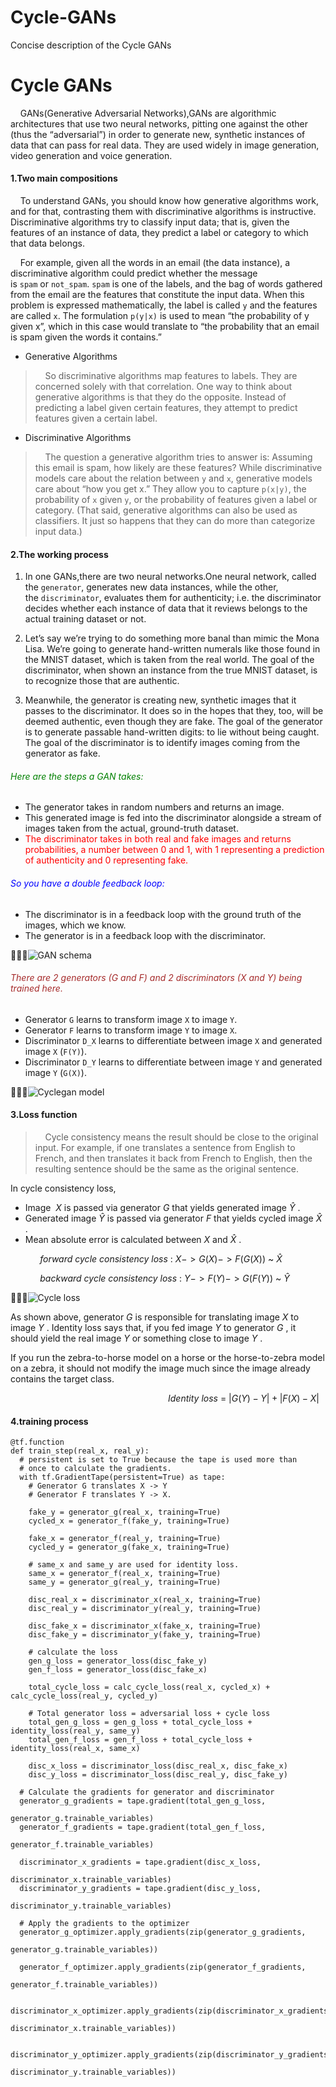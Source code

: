 # Cycle-GANs
Concise description of the Cycle GANs

# Cycle GANs

    GANs(Generative Adversarial Networks),GANs are algorithmic architectures that use two neural networks, pitting one against the other (thus the “adversarial”) in order to generate new, synthetic instances of data that can pass for real data. They are used widely in image generation, video generation and voice generation.

#### 1.Two main compositions

    To understand GANs, you should know how generative algorithms work, and for that, contrasting them with discriminative algorithms is instructive. Discriminative algorithms try to classify input data; that is, given the features of an instance of data, they predict a label or category to which that data belongs.

    For example, given all the words in an email (the data instance), a discriminative algorithm could predict whether the message is `spam` or `not_spam`. `spam` is one of the labels, and the bag of words gathered from the email are the features that constitute the input data. When this problem is expressed mathematically, the label is called `y` and the features are called `x`. The formulation `p(y|x)` is used to mean “the probability of y given x”, which in this case would translate to “the probability that an email is spam given the words it contains.”

* Generative Algorithms

>     So discriminative algorithms map features to labels. They are concerned solely with that correlation. One way to think about generative algorithms is that they do the opposite. Instead of predicting a label given certain features, they attempt to predict features given a certain label.

* Discriminative Algorithms

>     The question a generative algorithm tries to answer is: Assuming this email is spam, how likely are these features? While discriminative models care about the relation between `y` and `x`, generative models care about “how you get x.” They allow you to capture `p(x|y)`, the probability of `x` given `y`, or the probability of features given a label or category. (That said, generative algorithms can also be used as classifiers. It just so happens that they can do more than categorize input data.)

#### 2.The working process

1. In one GANs,there are two neural networks.One neural network, called the `generator`, generates new data instances, while the other, the `discriminator`, evaluates them for authenticity; i.e. the discriminator decides whether each instance of data that it reviews belongs to the actual training dataset or not.
  
2. Let’s say we’re trying to do something more banal than mimic the Mona Lisa. We’re going to generate hand-written numerals like those found in the MNIST dataset, which is taken from the real world. The goal of the discriminator, when shown an instance from the true MNIST dataset, is to recognize those that are authentic.
  
3. Meanwhile, the generator is creating new, synthetic images that it passes to the discriminator. It does so in the hopes that they, too, will be deemed authentic, even though they are fake. The goal of the generator is to generate passable hand-written digits: to lie without being caught. The goal of the discriminator is to identify images coming from the generator as fake.
  

###### <font color="green">Here are the steps a GAN takes:</font>

* The generator takes in random numbers and returns an image.
* This generated image is fed into the discriminator alongside a stream of images taken from the actual, ground-truth dataset.
* <font color="red">The discriminator takes in both real and fake images and returns probabilities, a number between 0 and 1, with 1 representing a prediction of authenticity and 0 representing fake.</font>

###### <font color="blue">So you have a double feedback loop:</font>

* The discriminator is in a feedback loop with the ground truth of the images, which we know.
* The generator is in a feedback loop with the discriminator.

![GAN schema](https://wiki.pathmind.com/images/wiki/gan_schema.png)

###### <font color="brown">There are 2 generators (G and F) and 2 discriminators (X and Y) being trained here.</font>

* Generator `G` learns to transform image `X` to image `Y`. 
* Generator `F` learns to transform image `Y` to image `X`. 
* Discriminator `D_X` learns to differentiate between image `X` and generated image `X` (`F(Y)`).
* Discriminator `D_Y` learns to differentiate between image `Y` and generated image `Y` (`G(X)`).

![Cyclegan model](https://tensorflow.google.cn/static/tutorials/generative/images/cyclegan_model.png)

#### 3.Loss function

>     Cycle consistency means the result should be close to the original input. For example, if one translates a sentence from English to French, and then translates it back from French to English, then the resulting sentence should be the same as the original sentence.

In cycle consistency loss,

* Image  $X$ is passed via generator $G$ that yields generated image $\hat{Y}$ .
* Generated image $\hat{Y}$ is passed via generator $F$ that yields cycled image $\hat{X}$ .
* Mean absolute error is calculated between $X$ and $\hat{X}$ .

            $forward$ $cycle$ $consistency$ $loss$ $:$ $X->G(X)->F(G(X))$ ~ $\hat{X}$

            $backward$ $cycle$ $consistency$ $loss$ $:$ $Y->F(Y)->G(F(Y))$ ~ $\hat{Y}$            

![Cycle loss](https://tensorflow.google.cn/static/tutorials/generative/images/cycle_loss.png)

As shown above, generator $G$ is responsible for translating image $X$ to image $Y$ . Identity loss says that, if you fed image $Y$ to generator $G$ , it should yield the real image $Y$ or something close to image $Y$ .

If you run the zebra-to-horse model on a horse or the horse-to-zebra model on a zebra, it should not modify the image much since the image already contains the target class.

                                                                $Identity$ $loss$ $=$ $|G(Y)-Y|+|F(X)-X|$

#### 4.training process

    @tf.function
    def train_step(real_x, real_y):
      # persistent is set to True because the tape is used more than
      # once to calculate the gradients.
      with tf.GradientTape(persistent=True) as tape:
        # Generator G translates X -> Y
        # Generator F translates Y -> X.
    
        fake_y = generator_g(real_x, training=True)
        cycled_x = generator_f(fake_y, training=True)
    
        fake_x = generator_f(real_y, training=True)
        cycled_y = generator_g(fake_x, training=True)
    
        # same_x and same_y are used for identity loss.
        same_x = generator_f(real_x, training=True)
        same_y = generator_g(real_y, training=True)
    
        disc_real_x = discriminator_x(real_x, training=True)
        disc_real_y = discriminator_y(real_y, training=True)
    
        disc_fake_x = discriminator_x(fake_x, training=True)
        disc_fake_y = discriminator_y(fake_y, training=True)
    
        # calculate the loss
        gen_g_loss = generator_loss(disc_fake_y)
        gen_f_loss = generator_loss(disc_fake_x)
    
        total_cycle_loss = calc_cycle_loss(real_x, cycled_x) + calc_cycle_loss(real_y, cycled_y)
    
        # Total generator loss = adversarial loss + cycle loss
        total_gen_g_loss = gen_g_loss + total_cycle_loss + identity_loss(real_y, same_y)
        total_gen_f_loss = gen_f_loss + total_cycle_loss + identity_loss(real_x, same_x)
    
        disc_x_loss = discriminator_loss(disc_real_x, disc_fake_x)
        disc_y_loss = discriminator_loss(disc_real_y, disc_fake_y)
    
      # Calculate the gradients for generator and discriminator
      generator_g_gradients = tape.gradient(total_gen_g_loss, 
                                            generator_g.trainable_variables)
      generator_f_gradients = tape.gradient(total_gen_f_loss, 
                                            generator_f.trainable_variables)
    
      discriminator_x_gradients = tape.gradient(disc_x_loss, 
                                                discriminator_x.trainable_variables)
      discriminator_y_gradients = tape.gradient(disc_y_loss, 
                                                discriminator_y.trainable_variables)
    
      # Apply the gradients to the optimizer
      generator_g_optimizer.apply_gradients(zip(generator_g_gradients, 
                                                generator_g.trainable_variables))
    
      generator_f_optimizer.apply_gradients(zip(generator_f_gradients, 
                                                generator_f.trainable_variables))
    
      discriminator_x_optimizer.apply_gradients(zip(discriminator_x_gradients,
                                                    discriminator_x.trainable_variables))
    
      discriminator_y_optimizer.apply_gradients(zip(discriminator_y_gradients,
                                                    discriminator_y.trainable_variables))
